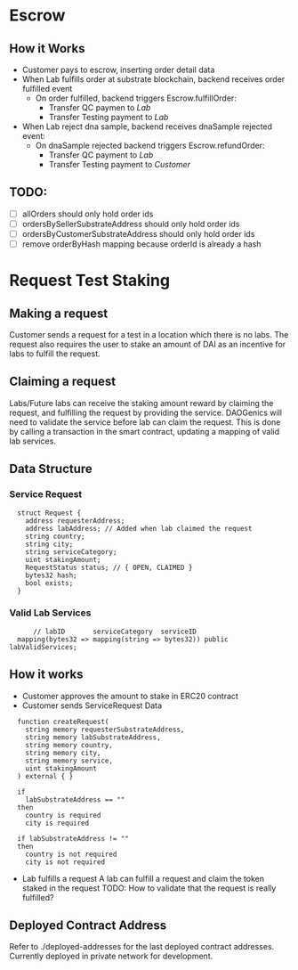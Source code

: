 # Escrow
## How it Works
- Customer pays to escrow, inserting order detail data
- When Lab fulfills order at substrate blockchain, backend receives order fulfilled event
  - On order fulfilled, backend triggers Escrow.fulfillOrder:
    - Transfer QC paymen to *Lab*
    - Transfer Testing payment to *Lab* 
- When Lab reject dna sample, backend receives dnaSample rejected event:
  - On dnaSample rejected backend triggers Escrow.refundOrder:
    - Transfer QC payment to *Lab*
    - Transfer Testing payment to *Customer*

## TODO:
- [ ] allOrders should only hold order ids
- [ ] ordersBySellerSubstrateAddress should only hold order ids
- [ ] ordersByCustomerSubstrateAddress should only hold order ids
- [ ] remove orderByHash mapping because orderId is already a hash

# Request Test Staking
## Making a request
Customer sends a request for a test in a location which there is no labs.
The request also requires the user to stake an amount of DAI as an incentive for labs to fulfill the request.

## Claiming a request
Labs/Future labs can receive the staking amount reward by claiming the request, and fulfilling the request by providing the service.
DAOGenics will need to validate the service before lab can claim the request. This is done by calling a transaction in the smart contract, updating a mapping of valid lab services.

## Data Structure
### Service Request
```solidity
  struct Request {
    address requesterAddress;
    address labAddress; // Added when lab claimed the request
    string country;
    string city;
    string serviceCategory;
    uint stakingAmount;
    RequestStatus status; // { OPEN, CLAIMED }
    bytes32 hash;
    bool exists;
  }
```
### Valid Lab Services
```solidity
      // labID       serviceCategory  serviceID
  mapping(bytes32 => mapping(string => bytes32)) public labValidServices;

```

## How it works
- Customer approves the amount to stake in ERC20 contract 
- Customer sends ServiceRequest Data
```solidity
  function createRequest(
    string memory requesterSubstrateAddress,
    string memory labSubstrateAddress,
    string memory country,
    string memory city,
    string memory service,
    uint stakingAmount
  ) external { }

  if
    labSubstrateAddress == ""
  then 
    country is required
    city is required

  if labSubstrateAddress != ""
  then
    country is not required
    city is not required
```
- Lab fulfills a request
  A lab can fulfill a request and claim the token staked in the request
  TODO: How to validate that the request is really fulfilled?

## Deployed Contract Address
Refer to ./deployed-addresses for the last deployed contract addresses.
Currently deployed in private network for development.

